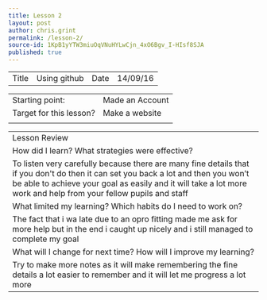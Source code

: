 ```yaml
---
title: Lesson 2
layout: post
author: chris.grint
permalink: /lesson-2/
source-id: 1KpB1yYTW3miuOqVNuHYLwCjn_4xO6Bgv_I-HIsf8SJA
published: true
---
```

<table>
  <tr>
    <td>Title</td>
    <td>Using github</td>
    <td>Date</td>
    <td>14/09/16</td>
  </tr>
</table>


<table>
  <tr>
    <td>Starting point:</td>
    <td>Made an Account</td>
  </tr>
  <tr>
    <td>Target for this lesson?</td>
    <td>Make a website</td>
  </tr>
  <tr>
    <td></td>
    <td></td>
  </tr>
</table>


<table>
  <tr>
    <td>Lesson Review</td>
  </tr>
  <tr>
    <td>How did I learn? What strategies were effective? </td>
  </tr>
  <tr>
    <td>To listen very carefully because there are many fine details that if you don't do then it can set you back a lot and then you won’t be able to achieve your goal as easily and it will take a lot more work and help from your fellow pupils and staff</td>
  </tr>
  <tr>
    <td>What limited my learning? Which habits do I need to work on? </td>
  </tr>
  <tr>
    <td>The fact that i wa late due to an opro fitting made me ask for more help but in the end i caught up nicely and i still managed to complete my goal </td>
  </tr>
  <tr>
    <td>What will I change for next time? How will I improve my learning?</td>
  </tr>
  <tr>
    <td>Try to make more notes as it will make remembering the fine details a lot easier to remember and it will let me progress a lot more  </td>
  </tr>
</table>


